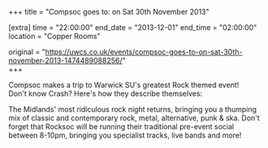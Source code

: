 +++
title = "Compsoc goes to: on Sat 30th November 2013"

[extra]
time = "22:00:00"
end_date = "2013-12-01"
end_time = "02:00:00"
location = "Copper Rooms"

original = "https://uwcs.co.uk/events/compsoc-goes-to-on-sat-30th-november-2013-1474489088256/"    
+++

Compsoc makes a trip to Warwick SU's greatest Rock themed event\!  
Don't know Crash? Here's how they describe themselves:

The Midlands' most ridiculous rock night returns, bringing you a thumping mix of classic and contemporary rock, metal, alternative, punk & ska. Don't forget that Rocksoc will be running their traditional pre-event social between 8-10pm, bringing you specialist tracks, live bands and more\!

